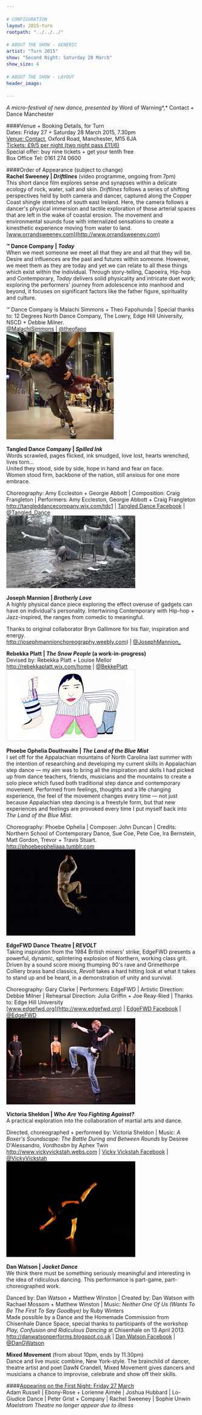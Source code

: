 ```yaml
---

# CONFIGURATION
layout: 2015-turn
rootpath: "../../../"

# ABOUT THE SHOW - GENERIC
artist: "Turn 2015"
show: "Second Night: Saturday 28 March"
show_size: 4

# ABOUT THE SHOW - LAYOUT
header_image:

---
```

*A micro-festival of new dance, presented by* Word of Warning*,* Contact *+* Dance Manchester       
     
####Venue + Booking Details, for Turn        
Dates: Friday 27 + Saturday 28 March 2015, 7.30pm    
[Venue: Contact](http://contactmcr.com/visit/getting-here), Oxford Road, Manchester, M15 6JA    
[Tickets: £9/5 per night (two night pass £11/6)](https://contactmcr.com/whats-on/30697-turn-2015/booking)        
Special offer: buy nine tickets + get your tenth free    
Box Office Tel: 0161 274 0600    
        
####Order of Appearance (subject to change)        
**Rachel Sweeney | *Driftlines*** (video programme, ongoing from 7pm)        
This short dance film explores sense and synapses within a delicate ecology of rock, water, salt and skin. *Driftlines* follows a series of shifting perspectives held by both camera and dancer, captured along the Copper Coast shingle stretches of south east Ireland. Here, the camera follows a dancer's physical immersion and tactile exploration of those arterial spaces that are left in the wake of coastal erosion. The movement and environmental sounds fuse with internalized sensations to create a kinesthetic experience moving from water to land.        
[www.orrandsweeney.com](http://www.orrandsweeney.com)        
        
**™ Dance Company | *Today***        
When we meet someone we meet all that they are and all that they will be. Desire and influences are the past and futures within someone. However, we meet them as they are today and yet we can relate to all these things which exist within the individual. Through story-telling, Capoeira, Hip-hop and Contemporary, *Today* delivers solid physicality and intricate duet work; exploring the performers' journey from adolescence into manhood and beyond, it focuses on significant factors like the father figure, spirituality and culture.        
        
™ Dance Company is Malachi Simmons + Theo Fapohunda | Special thanks to: 12 Degrees North Dance Company, The Lowry, Edge Hill University, NSCD + Debbie Milner.              
[@MalachiSimmons](http://twitter.com/MalachiSimmons) | [@theofapo](http://twitter.com/theofapo)        
![Malachi + Theo](Malachi.jpg)        
        
**Tangled Dance Company | *Spilled Ink***        
Words scrawled, pages flicked, ink smudged, love lost, hearts wrenched, lives torn…<br>United they stood, side by side, hope in hand and fear on face.<br>Women stood firm, backbone of the nation, still anxious for one more embrace.        
        
Choreography: Amy Eccleston + Georgie Abbott | Composition: Craig Frangleton | Performers: Amy Eccleston, Georgie Abbott + Craig Frangleton        
<http://tangleddancecompany.wix.com/tdc1> | [Tangled Dance Facebook](http://www.facebook.com/TangledDanceCompany) | [@Tangled_Dance](http://twitter.com/Tangled_Dance)        
![Tangled](Tangled.jpg)        
        
**Joseph Mannion | *Brotherly Love***        
A highly physical dance piece exploring the effect overuse of gadgets can have on individual's personality. Intertwining Contemporary with Hip-hop + Jazz-inspired, the ranges from comedic to meaningful.
        
Thanks to original collaborator Bryn Gallimore for his flair, inspiration and energy.        
<http://josephmannionchoreography.weebly.com>) | [@JosephMannion\_](http://twitter.com/JosephMannion_)        
        
**Rebekka Platt | *The Snow People* (a work-in-progress)**        
Devised by: Rebekka Platt + Louise Mellor        
<http://rebekkaplatt.wix.com/home> | [@BekkePlatt](http://twitter.com/BekkePlatt)        
![Rebekka](Rebekka-Platt.jpg)        
        
**Phoebe Ophelia Douthwaite | *The Land of the Blue Mist***         
I set off for the Appalachian mountains of North Carolina last summer with the intention of researching and developing my current skills in Appalachian step dance — my aim was to bring all the inspiration and skills I had picked up from dance teachers, friends, musicians and the mountains to create a solo piece which fused both traditional step dance and contemporary movement. Performed from feelings, thoughts and a life changing experience, the feel of the movement changes every time — not just because Appalachian step dancing is a freestyle form, but that new experiences and feelings are provoked every time I put myself back into *The Land of the Blue Mist*.          
        
Choreography: Phoebe Ophelia | Composer: John Duncan | Credits: Northern School of Contemporary Dance, Sue Coe, Pete Coe, Ira Bernstein, Matt Gordon, Trevor + Travis Stuart.        
<http://phoebeopheliaaa.tumblr.com>        
![Phoebe](Phoebe.jpg)        
         
**EdgeFWD Dance Theatre | *REVOLT***       
Taking inspiration from the 1984 British miners' strike, EdgeFWD presents a powerful, dynamic, splintering explosion of Northern, working class grit. Driven by a sound score mixing thumping 90's rave and Grimethorpe Colliery brass band classics, *Revolt* takes a hard hitting look at what it takes to stand up and be heard, in a demonstration of unity and survival.        
        
Choreography: Gary Clarke | Performers: EdgeFWD | Artistic Direction: Debbie Milner | Rehearsal Direction: Julia Griffin + Joe Reay-Ried | Thanks to: Edge Hill University        
[www.edgefwd.org](http://www.edgefwd.org) | [EdgeFWD Facebook](http://www.facebook.com/pages/Edge-FWD/121091001259090) | [@EdgeFWD](http://twitter.com/EdgeFWD)        
![EdgeFWD](EdgeFWD.jpg)        
        
**Victoria Sheldon | *Who Are You Fighting Against?***        
A practical exploration into the collaboration of martial arts and dance.        
         
Directed, choreographed + performed by: Victoria Sheldon | Music: *A Boxer's Soundscape: The Battle During and Between Rounds* by Desiree D'Alessandro, *Vordhosbn* by Aphex Twin        
<http://www.vickyvickstah.webs.com> | [Vicky Vickstah Facebook](http://www.facebook.com/VickyDancerVickstah) | [@VickyVickstah](http://twitter.com/VickyVickstah)        
![Victoria](Vic-Sheldon.jpg)        
        
**Dan Watson | *Jacket Dance***        
We think there must be something seriously meaningful and interesting in the idea of ridiculous dancing. This performance is part-game, part-choreographed work.        
       
    
Danced by: Dan Watson + Matthew Winston | Created by: Dan Watson with Rachael Mossom + Matthew Winston | Music: *Neither One Of Us (Wants To Be The First To Say Goodbye)* by Ruby Winters        
Made possible by a Dance and the Homemade Commission from Chisenhale Dance Space, special thanks to participants of the workshop *Play, Confusion and Ridiculous Dancing* at Chisenhale on 13 April 2013.        
<http://danwatsonperforms.blogspot.co.uk> | [Dan Watson Facebook](http://www.facebook.com/pages/Dan-Watson-Performs/133892962511) | [@DanGWatson](http://twitter.com/DanGWatson)        
        
**Mixed Movement** (from about 10pm, ends by 11.30pm)          
Dance and live music combine, New York-style. The brainchild of dancer, theatre artist and poet DawN Crandell, Mixed Movement gives dancers and musicians a chance to improvise, celebrate and show off their skills.        
        
####[Appearing on the First Night: Friday 27 March](/archive/2015-turn/fri)         
Adam Russell | Ebony-Rose + Lorienne Aimée | Joshua Hubbard | Lo-Giudice Dance | Peter Grist + Company | Rachel Sweeney | Sophie Unwin<br>*Maelstrom Theatre no longer appear due to illness*
